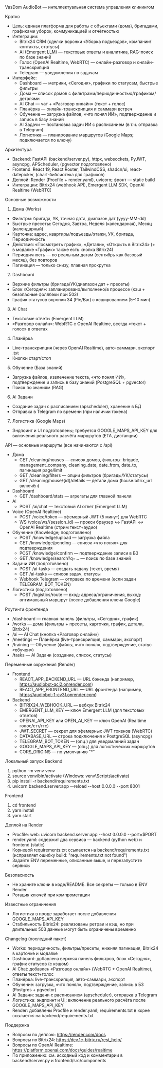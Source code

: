 VasDom AudioBot — интеллектуальная система управления клинингом

Кратко
- Цель: единая платформа для работы с объектами (дома), бригадами, графиками уборок, коммуникацией и отчётностью
- Интеграции:
  - Bitrix24 CRM (сделки воронки «Уборка подъездов», компании/контакты, статусы)
  - AI (Emergent LLM) — текстовые ответы и аналитика, RAG-поиск по базе знаний
  - Голос (OpenAI Realtime, WebRTC) — онлайн-разговор и онлайн-транскрипция
  - Telegram — уведомления по задачам
- Интерфейс:
  - Dashboard — метрики, «Сегодня», графики по статусам, быстрые фильтры
  - Дома — список домов с фильтрами/периодичностью/графиком/деталями
  - AI Chat — чат + «Разговор онлайн» (текст + голос)
  - Планёрка — онлайн-транскрипция и саммари встреч
  - Обучение — загрузка файлов, «что понял ИИ», подтверждение и запись в базу знаний
  - AI Задачи — постановка задач ИИ с расписанием (в т.ч. отправка в Telegram)
  - Логистика — планирование маршрутов (Google Maps; подключается по ключу)

Архитектура
- Backend: FastAPI (backend/server.py), httpx, websockets, PyJWT, asyncpg, APScheduler, (pgvector подготовлено)
- Frontend: React 19, React Router, TailwindCSS, shadcn/ui, react-datepicker, (chart-библиотека для графиков)
- Деплой: Render (Procfile + render.yaml), uvicorn; фронт — static build
- Интеграции: Bitrix24 (webhook API), Emergent LLM SDK, OpenAI Realtime (WebRTC)

Основные возможности
1) Дома (Works)
- Фильтры: бригада, УК, точная дата, диапазон дат (yyyy-MM-dd)
- Быстрые пресеты: Сегодня, Завтра, Неделя (календарная), Месяц (календарный)
- Карточка: адрес, квартиры/подъезды/этажи, УК, бригада, Периодичность
- Действия: «Посмотреть график», «Детали», «Открыть в Bitrix24» (+ в модалке «График» также есть кнопка Bitrix24)
- Периодичность — по реальным датам (сентябрь как базовый месяц), без повторов
- Пагинация — только снизу, плавная прокрутка

2) Dashboard
- Верхние фильтры (бригада/УК/диапазон дат + пресеты)
- Блок «Сегодня»: запланировано/выполнено/в процессе (кэш + безопасные фоллбэки при 503)
- График статусов воронки 34 (Pie/Bar) с кэшированием (5–10 мин)

3) AI Chat
- Текстовые ответы (Emergent LLM)
- «Разговор онлайн»: WebRTC с OpenAI Realtime, всегда «текст + голос» в ответах

4) Планёрка
- Live-транскрипция (через OpenAI Realtime), авто-саммари, экспорт .txt
- Кнопки старт/стоп

5) Обучение (База знаний)
- Загрузка файлов, извлечение текста, «что понял ИИ», подтверждение и запись в базу знаний (PostgreSQL + pgvector)
- Поиск по знаниям (RAG)

6) AI Задачи
- Создание задач с расписанием (apscheduler), хранение в БД
- Отправка в Telegram по времени (при наличии токена)

7) Логистика (Google Maps)
- Эндпоинт и UI подготовлены; требуется GOOGLE_MAPS_API_KEY для включения реального расчёта маршрутов (ETA, дистанции)

API — основные маршруты (все начинаются с /api)
- Дома
  - GET /cleaning/houses — список домов, фильтры: brigade, management_company, cleaning_date, date_from, date_to, пагинация page/limit
  - GET /cleaning/filters — опции фильтров (бригады/УК/статусы)
  - GET /cleaning/house/{id}/details — детали дома (house.bitrix_url включён)
- Dashboard
  - GET /dashboard/stats — агрегаты для главной панели
- AI
  - POST /ai/chat — текстовый AI ответ (Emergent LLM)
- Voice (OpenAI Realtime)
  - POST /voice/token — эфемерный JWT (5 минут) для WebRTC
  - WS  /voice/ws/{session_id} — прокси браузер ↔ FastAPI ↔ OpenAI Realtime (стрим текст+аудио)
- Обучение (Knowledge; подготовлено)
  - POST /knowledge/upload — загрузка файла
  - GET  /knowledge/pending — список «что понял» для подтверждения
  - POST /knowledge/confirm — подтверждение записи в БЗ
  - GET  /knowledge/search?q=... — поиск по базе знаний
- Задачи ИИ (подготовлено)
  - POST /ai-tasks — создать задачу (текст, время)
  - GET  /ai-tasks — список задач, статусы
  - Webhook Telegram — отправка по времени (если задан TELEGRAM_BOT_TOKEN)
- Логистика (подготовлено)
  - POST /logistics/route — вход: адреса/ограничения, выход: оптимальный маршрут (после добавления ключа Google)

Роутинги фронтенда
- /dashboard — главная панель (фильтры, «Сегодня», график)
- /works — дома (фильтры + пресеты, карточки, график, детали, Bitrix24)
- /ai — AI Chat (кнопка «Разговор онлайн»)
- /meetings — Планёрка (live-транскрипция, саммари, экспорт)
- /training — Обучение (файлы, «что понял», подтверждение, статус «обучен»)
- /tasks — AI Задачи (создание, список, статусы)

Переменные окружения (Render)
- Frontend
  - REACT_APP_BACKEND_URL — URL бэкенда (например, https://audiobot-qci2.onrender.com)
  - REACT_APP_FRONTEND_URL — URL фронтенда (например, https://audiobot-1-cv3f.onrender.com)
- Backend
  - BITRIX24_WEBHOOK_URL — вебхук Bitrix24
  - EMERGENT_LLM_KEY — ключ Emergent LLM (для текстовых ответов)
  - OPENAI_API_KEY или OPEN_AI_KEY — ключ OpenAI (Realtime голос/стт/ттс)
  - JWT_SECRET — секрет для эфемерных JWT токенов (WebRTC)
  - DATABASE_URL — строка подключения к PostgreSQL (asyncpg)
  - TELEGRAM_BOT_TOKEN — (опц.) для уведомлений задач
  - GOOGLE_MAPS_API_KEY — (опц.) для логистических маршрутов
  - CORS_ORIGINS — по умолчанию "*"

Локальный запуск
Backend
1) python -m venv venv
2) source venv/bin/activate  (Windows: venv\\Scripts\\activate)
3) pip install -r backend/requirements.txt
4) uvicorn backend.server:app --reload --host 0.0.0.0 --port 8001

Frontend
1) cd frontend
2) yarn install
3) yarn start

Деплой на Render
- Procfile: web: uvicorn backend.server:app --host 0.0.0.0 --port=$PORT
- render.yaml: содержит два сервиса — backend (python web) и frontend (static)
- Корневой requirements.txt ссылается на backend/requirements.txt (исправляет ошибку build: "requirements.txt not found")
- Задайте ENV переменные, описанные выше, и перезапустите сервисы

Безопасность
- Не храните ключи в коде/README. Все секреты — только в ENV Render
- Ротация ключей при компрометации

Известные ограничения
- Логистика в проде заработает после добавления GOOGLE_MAPS_API_KEY
- Стабильность Bitrix24: реализованы ретраи и кэш, но при длительных 503 данные могут быть ограничены временно

Changelog (последний пакет)
- Works: периодичность, фильтры/пресеты, нижняя пагинация, Bitrix24 в карточке и модалке
- Dashboard: добавлена верхняя панель фильтров, блок «Сегодня», график статусов (с кэшом)
- AI Chat: добавлен «Разговор онлайн» (WebRTC + OpenAI Realtime), ответы текст+голос
- Планёрка: live-транскрипция, авто-саммари, экспорт
- Обучение: загрузка, «что понял», подтверждение, запись в БЗ (Postgres + pgvector)
- AI Задачи: задачи с расписанием (apscheduler), отправка в Telegram
- Логистика: эндпоинт и UI; включение реального расчёта после GOOGLE_MAPS_API_KEY
- Render: добавлены Procfile и render.yaml; requirements.txt в корне ссылается на backend/requirements.txt

Поддержка
- Вопросы по деплою: https://render.com/docs
- Вопросы по Bitrix24: https://dev.1c-bitrix.ru/rest_help/
- Вопросы по OpenAI Realtime: https://platform.openai.com/docs/guides/realtime
- По приложению: см. исходный код и комментарии в backend/server.py и frontend/src/components